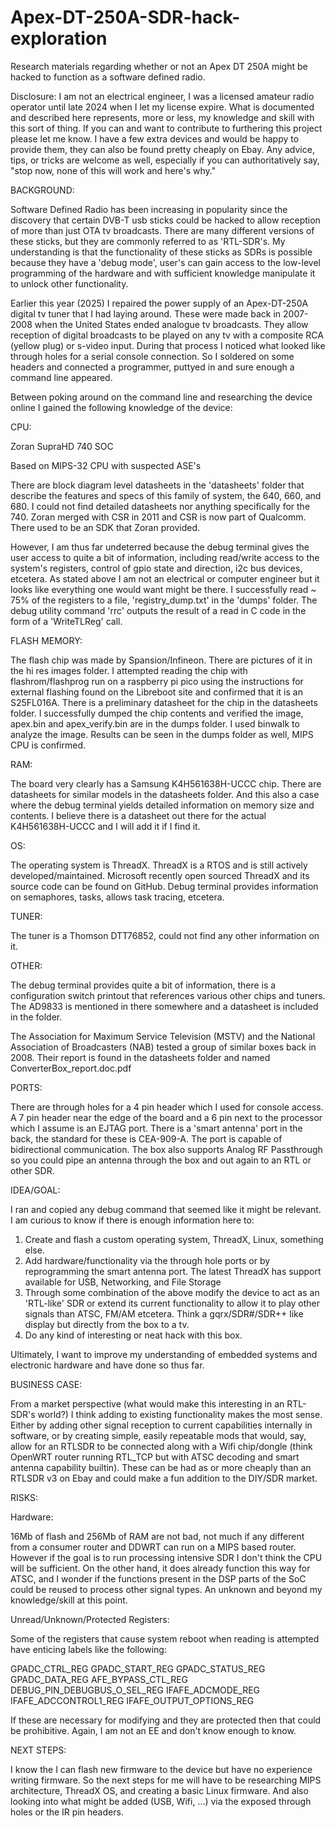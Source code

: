 # Apex-DT-250A-SDR-hack-exploration
Research materials regarding whether or not an Apex DT 250A might be hacked to function as a software defined radio.

Disclosure: I am not an electrical engineer, I was a licensed amateur radio operator until late 2024 when I let my license expire. What is documented and described here represents, more or less, my knowledge and skill with this sort of thing. If you can and want to contribute to furthering this project please let me know. I have a few extra devices and would be happy to provide them, they can also be found pretty cheaply on Ebay. Any advice, tips, or tricks are welcome as well, especially if you can authoritatively say, "stop now, none of this will work and here's why."



BACKGROUND:

Software Defined Radio has been increasing in popularity since the discovery that certain DVB-T usb sticks could be hacked to allow reception of more than just OTA tv broadcasts. There are many different versions of these sticks, but they are commonly referred to as 'RTL-SDR's. My understanding is that the functionality of these sticks as SDRs is possible because they have a 'debug mode', user's can gain access to the low-level programming of the hardware and with sufficient knowledge manipulate it to unlock other functionality.

Earlier this year (2025) I repaired the power supply of an Apex-DT-250A digital tv tuner that I had laying around. These were made back in 2007-2008 when the United States ended analogue tv broadcasts. They allow reception of digital broadcasts to be played on any tv with a composite RCA (yellow plug) or s-video input. During that process I noticed what looked like through holes for a serial console connection. So I soldered on some headers and connected a programmer, puttyed in and sure enough a command line appeared.

Between poking around on the command line and researching the device online I gained the following knowledge of the device:



CPU:

Zoran SupraHD 740 SOC

Based on MIPS-32 CPU with suspected ASE's

There are block diagram level datasheets in the 'datasheets' folder that describe the features and specs of this family of system, the 640, 660, and 680. I could not find detailed datasheets nor anything specifically for the 740. Zoran merged with CSR in 2011 and CSR is now part of Qualcomm. There used to be an SDK that Zoran provided.

However, I am thus far undeterred because the debug terminal gives the user access to quite a bit of information, including read/write access to the system's registers, control of gpio state and direction, i2c bus devices, etcetera. As stated above I am not an electrical or computer engineer but it looks like everything one would want might be there. I successfully read ~ 75% of the registers to a file, 'registry\_dump.txt' in the 'dumps' folder. The debug utility command 'rrc' outputs the result of a read in C code in the form of a 'WriteTLReg' call.



FLASH MEMORY:

The flash chip was made by Spansion/Infineon. There are pictures of it in the hi res images folder. I attempted reading the chip with flashrom/flashprog run on a raspberry pi pico using the instructions for external flashing found on the Libreboot site and confirmed that it is an S25FL016A. There is a preliminary datasheet for the chip in the datasheets folder. I successfully dumped the chip contents and verified the image, apex.bin and apex\_verify.bin are in the dumps folder. I used binwalk to analyze the image. Results can be seen in the dumps folder as well, MIPS CPU is confirmed.



RAM:

The board very clearly has a Samsung K4H561638H-UCCC chip. There are datasheets for similar models in the datasheets folder. And this also a case where the debug terminal yields detailed information on memory size and contents. I believe there is a datasheet out there for the actual K4H561638H-UCCC and I will add it if I find it.



OS:

The operating system is ThreadX. ThreadX is a RTOS and is still actively developed/maintained. Microsoft recently open sourced ThreadX and its source code can be found on GitHub. Debug terminal provides information on semaphores, tasks, allows task tracing, etcetera.



TUNER:

The tuner is a Thomson DTT76852, could not find any other information on it.



OTHER:

The debug terminal provides quite a bit of information, there is a configuration switch printout that references various other chips and tuners. The AD9833 is mentioned in there somewhere and a datasheet is included in the folder.

The Association for Maximum Service Television (MSTV) and the National
Association of Broadcasters (NAB) tested a group of similar boxes back in 2008. Their report is found in the datasheets folder and named ConverterBox\_report.doc.pdf

PORTS:

There are through holes for a 4 pin header which I used for console access. A 7 pin header near the edge of the board and a 6 pin next to the processor which I assume is an EJTAG port. There is a 'smart antenna' port in the back, the standard for these is CEA-909-A. The port is capable of bidirectional communication. The box also supports Analog RF Passthrough so you could pipe an antenna through the box and out again to an RTL or other SDR.



IDEA/GOAL:

I ran and copied any debug command that seemed like it might be relevant. I am curious to know if there is enough information here to:

1. Create and flash a custom operating system, ThreadX, Linux, something else.
2. Add hardware/functionality via the through hole ports or by reprogramming the smart antenna port. The latest ThreadX has support available for USB, Networking, and File Storage
3. Through some combination of the above modify the device to act as an 'RTL-like' SDR or extend its current functionality to allow it to play other signals than ATSC, FM/AM etcetera. Think a gqrx/SDR#/SDR++ like display but directly from the box to a tv.
4. Do any kind of interesting or neat hack with this box.



Ultimately, I want to improve my understanding of embedded systems and electronic hardware and have done so thus far.



BUSINESS CASE:

From a market perspective (what would make this interesting in an RTL-SDR's world?) I think adding to existing functionality makes the most sense. Either by adding other signal reception to current capabilities internally in software, or by creating simple, easily repeatable mods that would, say, allow for an RTLSDR to be connected along with a Wifi chip/dongle (think OpenWRT router running RTL\_TCP but with ATSC decoding and smart antenna capability builtin). These can be had as or more cheaply than an RTLSDR v3 on Ebay and could make a fun addition to the DIY/SDR market.



RISKS:

Hardware:

16Mb of flash and 256Mb of RAM are not bad, not much if any different from a consumer router and DDWRT can run on a MIPS based router. However if the goal is to run processing intensive SDR I don't think the CPU will be sufficient. On the other hand, it does already function this way for ATSC, and I wonder if the functions present in the DSP parts of the SoC could be reused to process other signal types. An unknown and beyond my knowledge/skill at this point.

Unread/Unknown/Protected Registers:

Some of the registers that cause system reboot when reading is attempted have enticing labels like the following:

GPADC\_CTRL\_REG
GPADC\_START\_REG
GPADC\_STATUS\_REG
GPADC\_DATA\_REG
AFE\_BYPASS\_CTL\_REG
DEBUG\_PIN\_DEBUGBUS\_O\_SEL\_REG
IFAFE\_ADCMODE\_REG
IFAFE\_ADCCONTROL1\_REG
IFAFE\_OUTPUT\_OPTIONS\_REG

If these are necessary for modifying and they are protected then that could be prohibitive. Again, I am not an EE and don't know enough to know.



NEXT STEPS:

I know the I can flash new firmware to the device but have no experience writing firmware. So the next steps for me will have to be researching MIPS architecture, ThreadX OS, and creating a basic Linux firmware. And also looking into what might be added (USB, Wifi, ...) via the exposed through holes or the IR pin headers.
